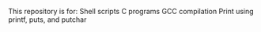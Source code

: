 This repository is for:
Shell scripts
C programs
GCC compilation
Print using printf, puts, and putchar
